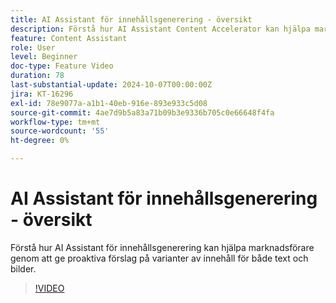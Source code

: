 ```yaml
---
title: AI Assistant för innehållsgenerering - översikt
description: Förstå hur AI Assistant Content Accelerator kan hjälpa marknadsförare genom att tillhandahålla proaktiva variantförslag för både text och bilder.
feature: Content Assistant
role: User
level: Beginner
doc-type: Feature Video
duration: 78
last-substantial-update: 2024-10-07T00:00:00Z
jira: KT-16296
exl-id: 78e9077a-a1b1-40eb-916e-893e933c5d08
source-git-commit: 4ae7d9b5a83a71b09b3e9336b705c0e66648f4fa
workflow-type: tm+mt
source-wordcount: '55'
ht-degree: 0%

---
```


# AI Assistant för innehållsgenerering - översikt

Förstå hur AI Assistant för innehållsgenerering kan hjälpa marknadsförare genom att ge proaktiva förslag på varianter av innehåll för både text och bilder.

>[!VIDEO](https://video.tv.adobe.com/v/3432772/?learn=on)
